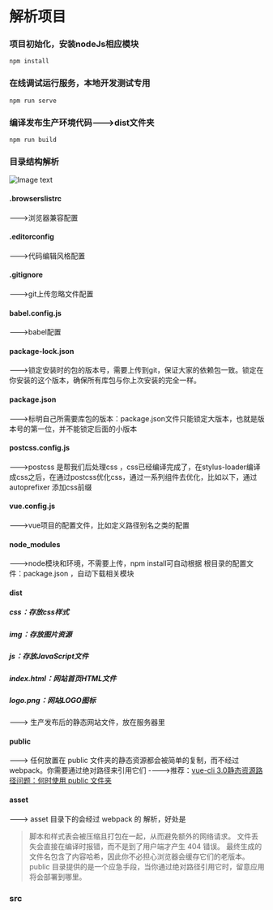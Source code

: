 # 解析项目

### 项目初始化，安装nodeJs相应模块
```
npm install
```

### 在线调试运行服务，本地开发测试专用
```
npm run serve
```

### 编译发布生产环境代码--->dist文件夹
```
npm run build
```

### 目录结构解析
![Image text](https://img-blog.csdnimg.cn/201911110928223.png?x-oss-process=image/watermark,type_ZmFuZ3poZW5naGVpdGk,shadow_10,text_aHR0cHM6Ly9ibG9nLmNzZG4ubmV0L3FhcHBsZWg=,size_16,color_FFFFFF,t_70)
#### .browserslistrc
--->浏览器兼容配置

#### .editorconfig
--->代码编辑风格配置

#### .gitignore
--->git上传忽略文件配置

#### babel.config.js
--->babel配置

#### package-lock.json
--->锁定安装时的包的版本号，需要上传到git，保证大家的依赖包一致。锁定在你安装的这个版本，确保所有库包与你上次安装的完全一样。

#### package.json
--->标明自己所需要库包的版本：package.json文件只能锁定大版本，也就是版本号的第一位，并不能锁定后面的小版本

#### postcss.config.js
--->postcss 是帮我们后处理css ，css已经编译完成了，在stylus-loader编译成css之后，在通过postcss优化css，通过一系列组件去优化，比如以下，通过autoprefixer 添加css前缀

#### vue.config.js
--->vue项目的配置文件，比如定义路径别名之类的配置

#### node_modules
--->node模块和环境，不需要上传，npm install可自动根据 根目录的配置文件：package.json ，自动下载相关模块

#### dist
##### css：存放css样式
##### img：存放图片资源
##### js：存放JavaScript文件
##### index.html：网站首页HTML文件
##### logo.png：网站LOGO图标
---> 生产发布后的静态网站文件，放在服务器里

#### public
---> 任何放置在 public 文件夹的静态资源都会被简单的复制，而不经过 webpack。你需要通过绝对路径来引用它们
---->推荐：[vue-cli 3.0静态资源路径问题：何时使用 public 文件夹](https://blog.csdn.net/qappleh/article/details/103005111?utm_medium=distribute.pc_relevant.none-task-blog-BlogCommendFromBaidu-3&depth_1-utm_source=distribute.pc_relevant.none-task-blog-BlogCommendFromBaidu-3)

#### asset
---> asset 目录下的会经过 webpack 的 解析，好处是
> 脚本和样式表会被压缩且打包在一起，从而避免额外的网络请求。
> 文件丢失会直接在编译时报错，而不是到了用户端才产生 404 错误。
> 最终生成的文件名包含了内容哈希，因此你不必担心浏览器会缓存它们的老版本。
public 目录提供的是一个应急手段，当你通过绝对路径引用它时，留意应用将会部署到哪里。

### src
